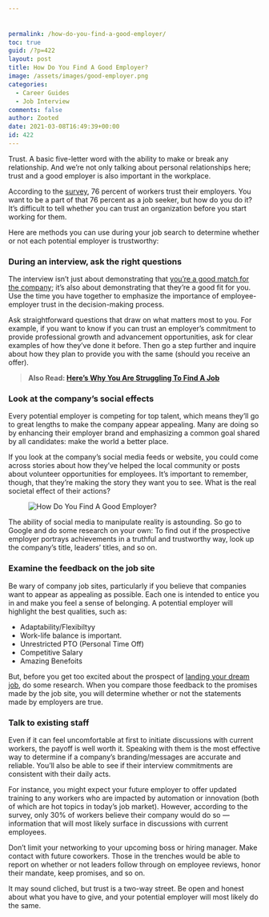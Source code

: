 ```yaml
---


permalink: /how-do-you-find-a-good-employer/
toc: true
guid: /?p=422
layout: post
title: How Do You Find A Good Employer?
image: /assets/images/good-employer.png
categories:
  - Career Guides
  - Job Interview
comments: false
author: Zooted
date: 2021-03-08T16:49:39+00:00
id: 422
---
```

Trust. A basic five-letter word with the ability to make or break any relationship. And we&#8217;re not only talking about personal relationships here; trust and a good employer is also important in the workplace.

According to the [survey](https://www.edelman.com/sites/g/files/aatuss191/files/2020-01/2020%20Edelman%20Trust%20Barometer%20Global%20Report.pdf), 76 percent of workers trust their employers. You want to be a part of that 76 percent as a job seeker, but how do you do it? It&#8217;s difficult to tell whether you can trust an organization before you start working for them.

Here are methods you can use during your job search to determine whether or not each potential employer is trustworthy:

### **During an interview, ask the right questions**

The interview isn&#8217;t just about demonstrating that [you&#8217;re a good match for the company](/how-to-figure-out-if-you-are-right-for-the-job/); it&#8217;s also about demonstrating that they&#8217;re a good fit for you. Use the time you have together to emphasize the importance of employee-employer trust in the decision-making process.

Ask straightforward questions that draw on what matters most to you. For example, if you want to know if you can trust an employer&#8217;s commitment to provide professional growth and advancement opportunities, ask for clear examples of how they&#8217;ve done it before. Then go a step further and inquire about how they plan to provide you with the same (should you receive an offer).

<blockquote class="wp-block-quote">
  <p>
    <strong>Also Read: <a href="/heres-why-you-are-struggling-to-find-a-job/">Here’s Why You Are Struggling To Find A Job</a></strong>
  </p>
</blockquote>

### **Look at the company&#8217;s social effects**

Every potential employer is competing for top talent, which means they&#8217;ll go to great lengths to make the company appear appealing. Many are doing so by enhancing their employer brand and emphasizing a common goal shared by all candidates: make the world a better place.

If you look at the company&#8217;s social media feeds or website, you could come across stories about how they&#8217;ve helped the local community or posts about volunteer opportunities for employees. It&#8217;s important to remember, though, that they&#8217;re making the story they want you to see. What is the real societal effect of their actions?


<figure class="wp-block-image size-large">

<img loading="lazy" width="745" height="445" src="/wp-content/uploads/2021/03/good-employer.jpg" alt="How Do You Find A Good Employer?" class="wp-image-423" srcset="/wp-content/uploads/2021/03/good-employer.jpg 745w, /wp-content/uploads/2021/03/good-employer-300x179.jpg 300w" sizes="(max-width: 745px) 100vw, 745px" /> </figure> 

The ability of social media to manipulate reality is astounding. So go to Google and do some research on your own: To find out if the prospective employer portrays achievements in a truthful and trustworthy way, look up the company&#8217;s title, leaders&#8217; titles, and so on.

### **Examine the feedback on the job site**

Be wary of company job sites, particularly if you believe that companies want to appear as appealing as possible. Each one is intended to entice you in and make you feel a sense of belonging. A potential employer will highlight the best qualities, such as:

  * Adaptability/Flexibiltyy
  * Work-life balance is important.
  * Unrestricted PTO (Personal Time Off)
  * Competitive Salary
  * Amazing Benefoits

But, before you get too excited about the prospect of [landing your dream job](/how-to-find-your-dream-job/), do some research. When you compare those feedback to the promises made by the job site, you will determine whether or not the statements made by employers are true.

### **Talk to existing staff**

Even if it can feel uncomfortable at first to initiate discussions with current workers, the payoff is well worth it. Speaking with them is the most effective way to determine if a company&#8217;s branding/messages are accurate and reliable. You&#8217;ll also be able to see if their interview commitments are consistent with their daily acts.

For instance, you might expect your future employer to offer updated training to any workers who are impacted by automation or innovation (both of which are hot topics in today&#8217;s job market). However, according to the survey, only 30% of workers believe their company would do so — information that will most likely surface in discussions with current employees.

Don&#8217;t limit your networking to your upcoming boss or hiring manager. Make contact with future coworkers. Those in the trenches would be able to report on whether or not leaders follow through on employee reviews, honor their mandate, keep promises, and so on.

It may sound cliched, but trust is a two-way street. Be open and honest about what you have to give, and your potential employer will most likely do the same.

